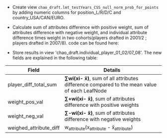  + Create view `chao_draft.lmt_testYears_CSS_null_norm_prob_for_points` by adding numeric columns for position_L/R/D/C and country_USA/CAN/EURO.
 
 + Calculate sum of attributes difference with positive weight, sum of attributes difference with negative weight, and individual attribute difference times weight in two cohorts(players drafted in 2001/2 ; players drafted in 2007/8). code can be found here:
 
 
 + Store results in view 'chao_draft.individual_player_01_02/07_08'. The new fields are explained in the following table:
 
 Field | Details |
 ----- |----------------|
player_diff_total_sum | **∑wi(xi- x̄)**, sum of all attributes difference compared to the mean value of each LeafNode |
weight_pos_val | **∑+wi(xi- x̄)**, sum of attributes difference with positive weights |
weight_neg_val | **∑-wi(xi- x̄)**, sum of attributes difference with negative weights |
weighed_attribute_diff | w<sub>attribute</sub>(x<sub>attribute</sub> - x̄<sub>attribute</sub>) |





















            
